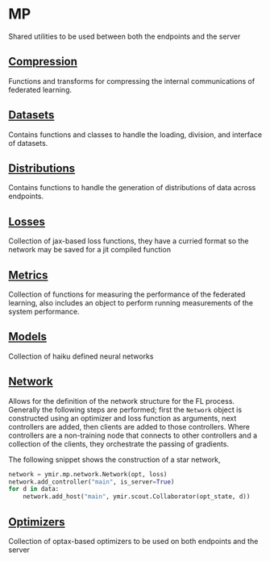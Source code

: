 # MP
Shared utilities to be used between both the endpoints and the server

## [Compression](/ymir/mp/compression)
Functions and transforms for compressing the internal communications of federated learning.

## [Datasets](/ymir/mp/datasets)
Contains functions and classes to handle the loading, division, and interface of datasets.

## [Distributions](/ymir/mp/distributions)
Contains functions to handle the generation of distributions of data across endpoints.

## [Losses](/ymir/mp/losses)
Collection of jax-based loss functions, they have a curried format so the network may be saved for a jit compiled function

## [Metrics](/ymir/mp/metrics)
Collection of functions for measuring the performance of the federated learning, also includes an object to perform running measurements of the
system performance.

## [Models](/ymir/mp/models)
Collection of haiku defined neural networks

## [Network](/ymir/mp/network)
Allows for the definition of the network structure for the FL process. Generally the following steps are performed; first the `Network` object
is constructed using an optimizer and loss function as arguments, next controllers are added, then clients are added to those controllers. Where
controllers are a non-training node that connects to other controllers and a collection of the clients, they orchestrate the passing of gradients.

The following snippet shows the construction of a star network,

```python
network = ymir.mp.network.Network(opt, loss)
network.add_controller("main", is_server=True)
for d in data:
    network.add_host("main", ymir.scout.Collaborator(opt_state, d))
```

## [Optimizers](/ymir/mp/optimizers)
Collection of optax-based optimizers to be used on both endpoints and the server